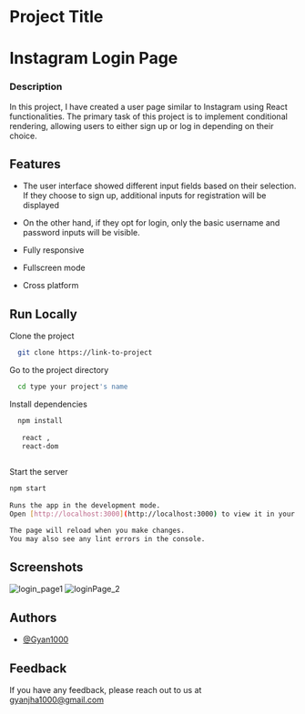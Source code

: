 
# Project Title

# Instagram Login Page

### Description

In this project, I have created a user page similar to Instagram using React functionalities. The primary task
of this project is to implement conditional rendering, allowing users to either sign up or log in depending on their choice. 


## Features

- The user interface showed different input fields based on their selection. If they choose to sign up, additional
  inputs for registration will be displayed

-  On the other hand, if they opt for login, only the basic username and
   password inputs will be visible.
   
- Fully responsive
- Fullscreen mode
- Cross platform


## Run Locally

Clone the project

```bash
  git clone https://link-to-project
```

Go to the project directory

```bash
  cd type your project's name
```

Install dependencies

```bash
  npm install
  
   react ,
   react-dom
   
```

Start the server

```bash
npm start
  
Runs the app in the development mode.
Open [http://localhost:3000](http://localhost:3000) to view it in your browser.

The page will reload when you make changes.
You may also see any lint errors in the console.
```


## Screenshots

![login_page1](https://github.com/Gyan1000/REACT-4-ASSIGNMNET/assets/125688259/9c986a9b-53b0-43af-9933-ef86b654037a)
![loginPage_2](https://github.com/Gyan1000/REACT-4-ASSIGNMNET/assets/125688259/f9f2c4f1-e36f-416c-8537-045e41ec3a7f)


## Authors

- [@Gyan1000](https://www.github.com/Gyan1000)


## Feedback

If you have any feedback, please reach out to us at gyanjha1000@gmail.com

